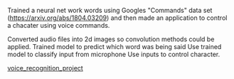 Trained a neural net work words using Googles "Commands" data set (https://arxiv.org/abs/1804.03209) and then made an application to control a chacater using voice commands.

Converted audio files into 2d images so convolution methods could be applied.
Trained model to predict which word was being said
Use trained model to classify input from microphone
Use inputs to control character.

[voice_recognition_project](voice_recognition_project/words_project_notebook.html)
